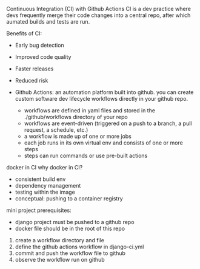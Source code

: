 Continuous Integration (CI) with Github Actions
CI is a dev practice where devs frequently merge their code changes into a central repo, after which aumated builds and tests are run.

Benefits of CI:
- Early bug detection
- Improved code quality
- Faster releases
- Reduced risk

- Github Actions: an automation platform built into github. you can create custom software dev lifecycle workflows directly in your github repo.
    - workflows are defined in yaml files and stored in the ./github/workflows directory of your repo
    - workflows are event-driven (triggered on a push to a branch, a pull request, a schedule, etc.)
    - a workflow is made up of one or more jobs
    - each job runs in its own virtual env and consists of one or more steps
    - steps can run commands or use pre-built actions

docker in CI
why docker in CI?
- consistent build env
- dependency management
- testing within the image
- conceptual: pushing to a container registry

mini project
prerequisites:
- django project must be pushed to a github repo
- docker file should be in the root of this repo
1. create a workflow directory and file
2. define the github actions workflow in django-ci.yml
3. commit and push the workflow file to github
4. observe the workflow run on github